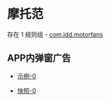 # 摩托范

存在 1 规则组 - [com.jdd.motorfans](/src/apps/com.jdd.motorfans.ts)

## APP内弹窗广告

- [示例-0](https://user-images.githubusercontent.com/44717382/270852019-b0296eaa-a378-49b3-877b-acefca2a7d58.gif)

- [快照-0](https://gkd-kit.gitee.io/import/12733646)
